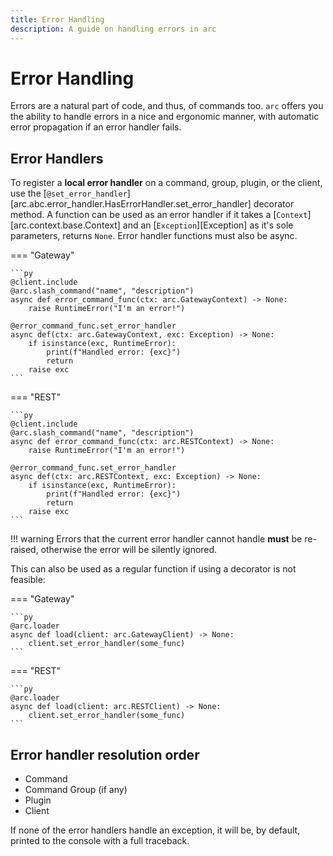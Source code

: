 ```yaml
---
title: Error Handling
description: A guide on handling errors in arc
---
```


# Error Handling

Errors are a natural part of code, and thus, of commands too. `arc` offers you the ability to handle errors in a nice and ergonomic manner, with automatic error propagation if an error handler fails.

## Error Handlers

To register a **local error handler** on a command, group, plugin, or the client, use the [`@set_error_handler`][arc.abc.error_handler.HasErrorHandler.set_error_handler] decorator method. A function can be used as an error handler if it takes a [`Context`][arc.context.base.Context] and an [`Exception`][Exception] as it's sole parameters, returns `None`. Error handler functions must also be async.

=== "Gateway"

    ```py
    @client.include
    @arc.slash_command("name", "description")
    async def error_command_func(ctx: arc.GatewayContext) -> None:
        raise RuntimeError("I'm an error!")

    @error_command_func.set_error_handler
    async def(ctx: arc.GatewayContext, exc: Exception) -> None:
        if isinstance(exc, RuntimeError):
            print(f"Handled error: {exc}")
            return
        raise exc
    ```

=== "REST"

    ```py
    @client.include
    @arc.slash_command("name", "description")
    async def error_command_func(ctx: arc.RESTContext) -> None:
        raise RuntimeError("I'm an error!")

    @error_command_func.set_error_handler
    async def(ctx: arc.RESTContext, exc: Exception) -> None:
        if isinstance(exc, RuntimeError):
            print(f"Handled error: {exc}")
            return
        raise exc
    ```

!!! warning
    Errors that the current error handler cannot handle **must** be re-raised, otherwise the error will be silently ignored.

This can also be used as a regular function if using a decorator is not feasible:

=== "Gateway"

    ```py
    @arc.loader
    async def load(client: arc.GatewayClient) -> None:
        client.set_error_handler(some_func)
    ```

=== "REST"

    ```py
    @arc.loader
    async def load(client: arc.RESTClient) -> None:
        client.set_error_handler(some_func)
    ```

## Error handler resolution order

- Command
- Command Group (if any)
- Plugin
- Client

If none of the error handlers handle an exception, it will be, by default, printed to the console with a full traceback.
